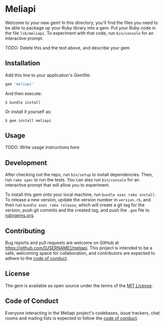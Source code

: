 # Meliapi

Welcome to your new gem! In this directory, you'll find the files you need to be able to package up your Ruby library into a gem. Put your Ruby code in the file `lib/meliapi`. To experiment with that code, run `bin/console` for an interactive prompt.

TODO: Delete this and the text above, and describe your gem

## Installation

Add this line to your application's Gemfile:

```ruby
gem 'meliapi'
```

And then execute:

    $ bundle install

Or install it yourself as:

    $ gem install meliapi

## Usage

TODO: Write usage instructions here

## Development

After checking out the repo, run `bin/setup` to install dependencies. Then, run `rake spec` to run the tests. You can also run `bin/console` for an interactive prompt that will allow you to experiment.

To install this gem onto your local machine, run `bundle exec rake install`. To release a new version, update the version number in `version.rb`, and then run `bundle exec rake release`, which will create a git tag for the version, push git commits and the created tag, and push the `.gem` file to [rubygems.org](https://rubygems.org).

## Contributing

Bug reports and pull requests are welcome on GitHub at https://github.com/[USERNAME]/meliapi. This project is intended to be a safe, welcoming space for collaboration, and contributors are expected to adhere to the [code of conduct](https://github.com/[USERNAME]/meliapi/blob/master/CODE_OF_CONDUCT.md).

## License

The gem is available as open source under the terms of the [MIT License](https://opensource.org/licenses/MIT).

## Code of Conduct

Everyone interacting in the Meliapi project's codebases, issue trackers, chat rooms and mailing lists is expected to follow the [code of conduct](https://github.com/[USERNAME]/meliapi/blob/master/CODE_OF_CONDUCT.md).
